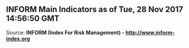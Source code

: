 ## INFORM Main Indicators as of Tue, 28 Nov 2017 14:56:50 GMT

Source: **INFORM (Index For Risk Management) - http://www.inform-index.org**